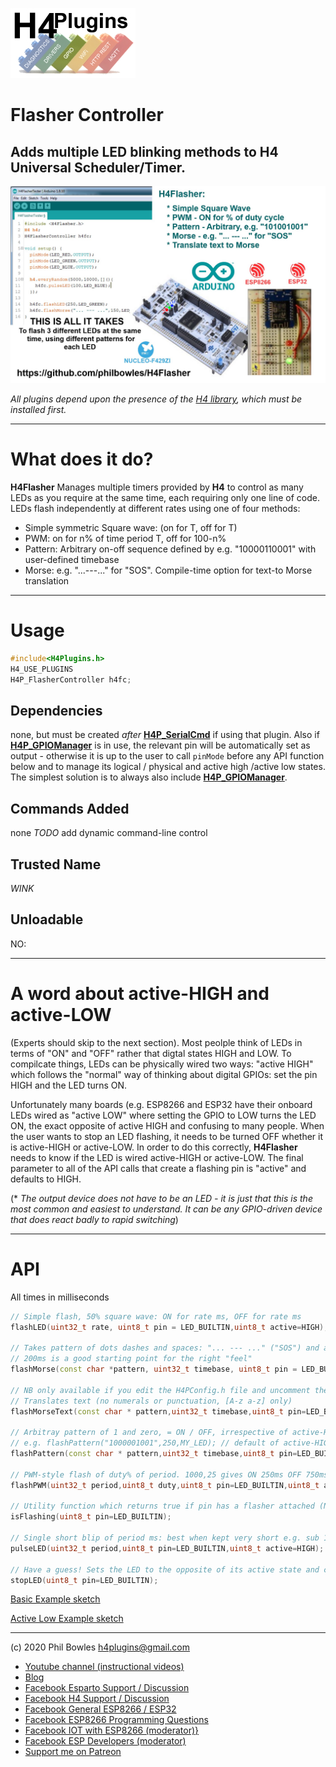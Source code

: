 ![H4P Logo](/assets/GPIOLogo.jpg)

# Flasher Controller

## Adds multiple LED blinking methods to H4 Universal Scheduler/Timer.

![H4Flasher](/assets/H4flasher.jpg)

*All plugins depend upon the presence of the [H4 library](https://github.com/philbowles/H4), which must be installed first.*

---

# What does it do?

**H4Flasher** Manages multiple timers provided by **H4** to control as many LEDs as you require at the same time, each requiring only one line of code.
LEDs flash independently at different rates using one of four methods:

* Simple symmetric Square wave: (on for T, off for T)
* PWM: on for n% of time period T, off for 100-n%
* Pattern: Arbitrary on-off sequence defined by e.g. "10000110001" with user-defined timebase
* Morse: e.g. "...---..." for "SOS". Compile-time option for text-to Morse translation

---

# Usage

```cpp
#include<H4Plugins.h>
H4_USE_PLUGINS
H4P_FlasherController h4fc;
```

## Dependencies

none, but must be created *after* [**H4P_SerialCmd**](h4sc.md) if using that plugin. Also if [**H4P_GPIOManager**](h4gm.md) is in use, the relevant pin will be automatically set as output - otherwise it is up to the user to call `pinMode` before any API function below and to manage its logical / physical and active high /active low states. The simplest solution is to always also include [**H4P_GPIOManager**](h4gm.md). 

## Commands Added

none *TODO* add dynamic command-line control

## Trusted Name

*WINK*

## Unloadable

NO:

---

# A word about active-HIGH and active-LOW

(Experts should skip to the next section). Most peolple think of LEDs in terms of "ON" and "OFF" rather that digtal states HIGH and LOW. To compilcate things, LEDs can be physically wired two ways: "active HIGH" which follows the "normal" way of thinking about digital GPIOs: set the pin HIGH and the LED turns ON.

Unfortunately many boards (e.g. ESP8266 and ESP32 have their onboard LEDs wired as "active LOW" where setting the GPIO to LOW turns the LED ON, the exact opposite of active HIGH and confusing to many people. When the user wants to stop an LED flashing, it needs to be turned OFF whether it is active-HIGH or active-LOW. In order to do this correctly, **H4Flasher** needs to know if the LED is wired active-HIGH or active-LOW. The final parameter to all of the API calls that create a flashing pin is "active" and defaults to HIGH.
  
(* *The output device does not have to be an LED - it is just that this is the most common and easiest to understand. It can be any GPIO-driven device that does react badly to rapid switching*)

---

# API

All times in milliseconds

```cpp
// Simple flash, 50% square wave: ON for rate ms, OFF for rate ms
flashLED(uint32_t rate, uint8_t pin = LED_BUILTIN,uint8_t active=HIGH);

// Takes pattern of dots dashes and spaces: "... --- ..." ("SOS") and a timebase which controls repetition speed
// 200ms is a good starting point for the right "feel"
flashMorse(const char *pattern, uint32_t timebase, uint8_t pin = LED_BUILTIN,uint8_t active=HIGH);

// NB only available if you edit the H4PConfig.h file and uncomment the define for H4F_MORSE_SUPPORT
// Translates text (no numerals or punctuation, [A-z a-z] only)
flashMorseText(const char * pattern,uint32_t timebase,uint8_t pin=LED_BUILTIN,uint8_t active=HIGH);

// Arbitray pattern of 1 and zero, = ON / OFF, irrespective of active-HIGH/LOW using timebase to set rate
// e.g. flashPattern("1000001001",250,MY_LED); // default of active-HIGH assumed
flashPattern(const char * pattern,uint32_t timebase,uint8_t pin=LED_BUILTIN,uint8_t active=HIGH);

// PWM-style flash of duty% of period. 1000,25 gives ON 250ms OFF 750ms, ON 250ms etc
flashPWM(uint32_t period,uint8_t duty,uint8_t pin=LED_BUILTIN,uint8_t active=HIGH);

// Utility function which returns true if pin has a flasher attached (NOT whether its actually glowing!)
isFlashing(uint8_t pin=LED_BUILTIN);

// Single short blip of period ms: best when kept very short e.g. sub 100ms. Great for debugging!
pulseLED(uint32_t period,uint8_t pin=LED_BUILTIN,uint8_t active=HIGH);

// Have a guess! Sets the LED to the opposite of its active state and cleans up any timers, patterns etc
stopLED(uint8_t pin=LED_BUILTIN);
```

[Basic Example sketch](../examples/H4FC_Basic/H4FC_Basic.ino)

[Active Low Example sketch](../examples/H4FC_ActiveLow/H4FC_ActiveLow.ino)

---

(c) 2020 Phil Bowles h4plugins@gmail.com

* [Youtube channel (instructional videos)](https://www.youtube.com/channel/UCYi-Ko76_3p9hBUtleZRY6g)
* [Blog](https://8266iot.blogspot.com)
* [Facebook Esparto Support / Discussion](https://www.facebook.com/groups/esparto8266/)
* [Facebook H4  Support / Discussion](https://www.facebook.com/groups/444344099599131/)
* [Facebook General ESP8266 / ESP32](https://www.facebook.com/groups/2125820374390340/)
* [Facebook ESP8266 Programming Questions](https://www.facebook.com/groups/esp8266questions/)
* [Facebook IOT with ESP8266 (moderator)}](https://www.facebook.com/groups/1591467384241011/)
* [Facebook ESP Developers (moderator)](https://www.facebook.com/groups/ESP8266/)
* [Support me on Patreon](https://patreon.com/esparto)
